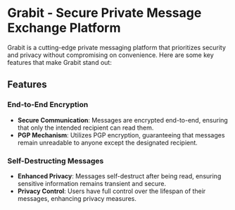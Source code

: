 # Grabit - Secure Private Message Exchange Platform

Grabit is a cutting-edge private messaging platform that prioritizes security and privacy without compromising on convenience. Here are some key features that make Grabit stand out:

## Features

### End-to-End Encryption
- **Secure Communication**: Messages are encrypted end-to-end, ensuring that only the intended recipient can read them.
- **PGP Mechanism**: Utilizes PGP encryption, guaranteeing that messages remain unreadable to anyone except the designated recipient.

### Self-Destructing Messages
- **Enhanced Privacy**: Messages self-destruct after being read, ensuring sensitive information remains transient and secure.
- **Privacy Control**: Users have full control over the lifespan of their messages, enhancing privacy measures.
